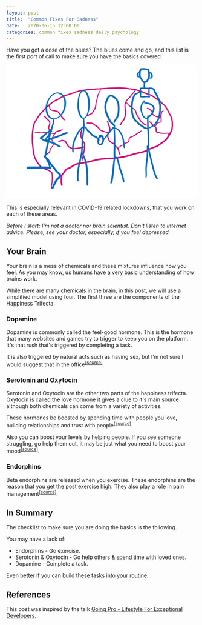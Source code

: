 ```yaml
---
layout: post
title:  "Common Fixes For Sadness"
date:   2020-06-15 12:00:00
categories: common fixes sadness daily psychology
---
```


Have you got a dose of the blues? The blues come and go, and this list is the first port of call to make sure you have the basics covered.

![](/assets/images/daily/2020-06-15-brain-happiness.png)

This is especially relevant in COVID-19 related lockdowns, that you work on each of these areas.

_Before I start: I'm not a doctor nor brain scientist. Don't listen to internet advice. Please, see your doctor, especially, if you feel depressed._

## Your Brain

Your brain is a mess of chemicals and these mixtures influence how you feel. As you may know, us humans have a very basic understanding of how brains work. 

While there are many chemicals in the brain, in this post, we will use a simplified model using four. The first three are the components of the Happiness Trifecta.

### Dopamine

Dopamine is commonly called the feel-good hormone. This is the hormone that many websites and games try to trigger to keep you on the platform. It's that rush that's triggered by completing a task.

It is also triggered by natural acts such as having sex, but I’m not sure I would suggest that in the office<sup>[[source]][endorphins]</sup>.

### Serotonin and Oxytocin

Serotonin and Oxytocin are the other two parts of the happiness trifecta. Oxytocin is called the love hormone it gives a clue to it's main source although both chemicals can come from a variety of activities.

These hormones be boosted by spending time with people you love, building relationships and trust with people<sup>[[source]][oxytocin1]</sup>.

Also you can boost your levels by helping people. If you see someone struggling, go help them out, it may be just what you need to boost your mood<sup>[[source]][oxytocin2]</sup>.

### Endorphins

Beta endorphins are released when you exercise. These endorphins are the reason that you get the post exercise high. They also play a role in pain management<sup>[[source]][endorphins]</sup>.

## In Summary

The checklist to make sure you are doing the basics is the following.

You may have a lack of:
* Endorphins - Go exercise.
* Serotonin & Oxytocin - Go help others & spend time with loved ones.
* Dopamine - Complete a task.


Even better if you can build these tasks into your routine.

## References

This post was inspired by the talk [Going Pro - Lifestyle For Exceptional Developers][goingpro].

[endorphins]: https://link.springer.com/article/10.2165/00007256-198401020-00004
[dopamine]: https://www.psychologytoday.com/us/basics/dopamine
[oxytocin1]: https://www.medicalnewstoday.com/articles/275795
[oxytocin2]: https://www.psychologytoday.com/intl/blog/vitality/201404/the-neuroscience-giving
[goingpro]: https://www.infoq.com/presentations/lifestyle-software-developer/

